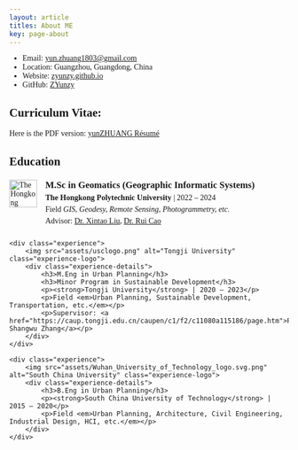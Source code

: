 ```yaml
---
layout: article
titles: About ME
key: page-about
---
```


<style>
    body {
        font-family: "Times New Roman", Times, serif;
    }
    .publication-title {
        font-weight: bold;
    }
    .publication-authors {
        font-style: italic;
    }
    .publication-date {
        font-style: normal;
    }
    .experience-section {
        margin-top: 20px;
    }
    .experience {
        display: flex;
        align-items: flex-start;
        margin-bottom: 20px;
    }
    .experience-logo {
        width: 50px;
        height: 50px;
        margin-right: 15px;
    }
    .experience-details h3 {
        margin: 0;
        font-size: 1.2em;
        font-weight: bold;
    }
    .experience-details p {
        margin: 5px 0;
    }
    .experience-details ul {
        padding-left: 20px;
        margin: 5px 0;
    }
</style>

- Email: [yun.zhuang1803@gmail.com](mailto:yun.zhuang1803@gmail.com)
- Location: Guangzhou, Guangdong, China
- Website: [zyunzy.github.io](https://zyunzy.github.io/)
- GitHub: [ZYunzy](https://github.com/ZYunzy)
    
## Curriculum Vitae:
Here is the PDF version: [yunZHUANG Résumé](/zhuangyun-CV.pdf)
<br>

## Education

<div class="experience-section">
    <div class="experience">
        <img src="assets/usclogo.png" alt="The Hongkong Polytechnic University" class="experience-logo">
        <div class="experience-details">
            <h3>M.Sc in Geomatics (Geographic Informatic Systems)</h3>
            <p><strong>The Hongkong Polytechnic University</strong> | 2022 – 2024</p>
            <p>Field <em>GIS, Geodesy, Remote Sensing, Photogrammetry, etc.</em></p>
            <p>Advisor: <a href="https://scholar.google.com/citations?user=BhcMunkAAAAJ&hl=en">Dr. Xintao Liu</a>, <a href="https://scholar.google.com/citations?hl=en&user=Goj1ZjsAAAAJ">Dr. Rui Cao</a></p>
        </div>
    </div>
  
    <div class="experience">
        <img src="assets/usclogo.png" alt="Tongji University" class="experience-logo">
        <div class="experience-details">
            <h3>M.Eng in Urban Planning</h3>
            <h3>Minor Program in Sustainable Development</h3>
            <p><strong>Tongji University</strong> | 2020 – 2023</p>
            <p>Field <em>Urban Planning, Sustainable Development, Transportation, etc.</em></p>
            <p>Supervisor: <a href="https://caup.tongji.edu.cn/caupen/c1/f2/c11080a115186/page.htm">Prof. Shangwu Zhang</a></p>
        </div>
    </div>

    <div class="experience">
        <img src="assets/Wuhan_University_of_Technology_logo.svg.png" alt="South China University" class="experience-logo">
        <div class="experience-details">
            <h3>B.Eng in Urban Planning</h3>
            <p><strong>South China University of Technology</strong> | 2015 – 2020</p>
            <p>Field <em>Urban Planning, Architecture, Civil Engineering, Industrial Design, HCI, etc.</em></p>
        </div>
    </div>
</div>


<script type="text/javascript" id="clustrmaps" src="////clustrmaps.com/map_v2.js?d=lSzZfQ2Us9dYiV01T5GNc3tqK2pNAxQX2Mbse6RV51s&cl=ffffff&w=a"></script>

